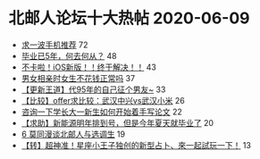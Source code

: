 # 北邮人论坛十大热帖 2020-06-09

- [求一波手机推荐](https://bbs.byr.cn/article/Talking/6201048) 72
- [毕业已5年，何去何从？](https://bbs.byr.cn/article/WorkLife/1146050) 48
- [不卡啦！iOS新版！！终于解决！！](https://bbs.byr.cn/article/MobileTerminalAT/34769) 43
- [男女相亲时女生不花钱正常吗](https://bbs.byr.cn/article/Feeling/3146782) 37
- [【更新王道】代95年的自己征个男友~](https://bbs.byr.cn/article/Friends/1962387) 33
- [【比较】offer求比较：武汉中兴vs武汉小米](https://bbs.byr.cn/article/Job/2091251) 26
- [咨询一下学长大一新生如何开始着手写论文](https://bbs.byr.cn/article/AimGraduate/1191888) 22
- [【求助】新能源明年排到号，但是今年夏天就毕业了](https://bbs.byr.cn/article/AutoMotor/128092) 20
- [6 莫同漫谈北邮人与选调生](https://bbs.byr.cn/article/CivilServant/44199) 19
- [【转】超神准！星座小王子独创的新型占卜、來一起試玩一下！](https://bbs.byr.cn/article/Constellations/326533) 13


